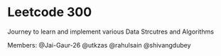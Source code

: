 # Leetcode 300

Journey to learn and implement various Data Strcutres and Algorithms

Members: @Jai-Gaur-26 @utkzas @rahulsain @shivangdubey
